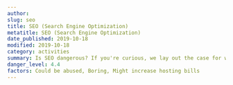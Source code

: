 ```yaml
---
author:
slug: seo
title: SEO (Search Engine Optimization)
metatitle: SEO (Search Engine Optimization)
date_published: 2019-10-18
modified: 2019-10-18
category: activities
summary: Is SEO dangerous? If you're curious, we lay out the case for why it may or may not be.
danger_level: 4.4
factors: Could be abused, Boring, Might increase hosting bills
---
```


